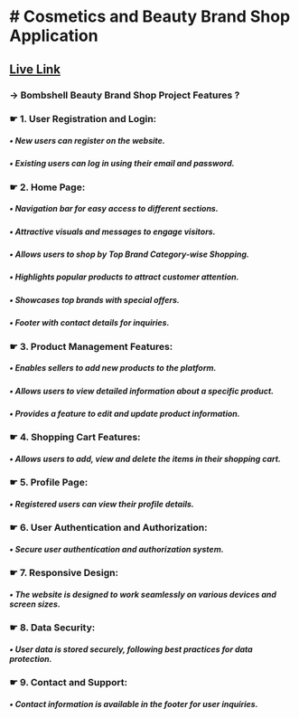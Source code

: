 # # Cosmetics and Beauty Brand Shop Application

## [ Live Link](https://bombshell-beauty-omarjafor.web.app/)

### &rarr; Bombshell Beauty Brand Shop Project Features ?

### &#9755; 1. User Registration and Login:
##### &bull; New users can register on the website.
##### &bull; Existing users can log in using their email and password.
### &#9755; 2. Home Page:
##### &bull; Navigation bar for easy access to different sections.
##### &bull; Attractive visuals and messages to engage visitors.
##### &bull; Allows users to shop by Top Brand Category-wise Shopping.
##### &bull; Highlights popular products to attract customer attention.
##### &bull; Showcases top brands with special offers.
##### &bull; Footer with contact details for inquiries.
### &#9755; 3. Product Management Features:
##### &bull; Enables sellers to add new products to the platform.
##### &bull; Allows users to view detailed information about a specific product.
##### &bull; Provides a feature to edit and update product information.
### &#9755; 4. Shopping Cart Features:
##### &bull; Allows users to add, view and delete the items in their shopping cart.
### &#9755; 5. Profile Page:
##### &bull; Registered users can view their profile details.
### &#9755; 6. User Authentication and Authorization:
##### &bull; Secure user authentication and authorization system.
### &#9755; 7. Responsive Design:
##### &bull; The website is designed to work seamlessly on various devices and screen sizes.
### &#9755; 8. Data Security:
##### &bull; User data is stored securely, following best practices for data protection.
### &#9755; 9. Contact and Support:
##### &bull; Contact information is available in the footer for user inquiries.